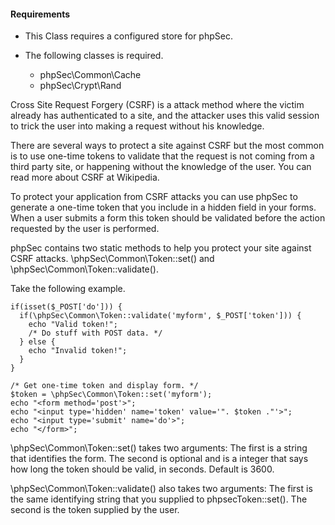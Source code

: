 #### Requirements ####
 * This Class requires a configured store for phpSec.
 * The following classes is required.

    * phpSec\Common\Cache
    * phpSec\Crypt\Rand

Cross Site Request Forgery (CSRF) is a attack method where the victim already has authenticated to a site, and the attacker uses this valid session to trick the user into making a request without his knowledge.

There are several ways to protect a site against CSRF but the most common is to use one-time tokens to validate that the request is not coming from a third party site, or happening without the knowledge of the user. You can read more about CSRF at Wikipedia.

To protect your application from CSRF attacks you can use phpSec to generate a one-time token that you include in a hidden field in your forms. When a user submits a form this token should be validated before the action requested by the user is performed.

phpSec contains two static methods to help you protect your site against CSRF attacks. \phpSec\Common\Token::set() and \phpSec\Common\Token::validate().

Take the following example.

    if(isset($_POST['do'])) {
      if(\phpSec\Common\Token::validate('myform', $_POST['token'])) {
        echo "Valid token!";
        /* Do stuff with POST data. */
      } else {
        echo "Invalid token!";
      }
    }
    
    /* Get one-time token and display form. */
    $token = \phpSec\Common\Token::set('myform');
    echo "<form method='post'>";
    echo "<input type='hidden' name='token' value='". $token ."'>";
    echo "<input type='submit' name='do'>";
    echo "</form>";

\phpSec\Common\Token::set() takes two arguments: The first is a string that identifies the form. The second is optional and is a integer that says how long the token should be valid, in seconds. Default is 3600.

\phpSec\Common\Token::validate() also takes two arguments: The first is the same identifying string that you supplied to phpsecToken::set(). The second is the token supplied by the user.
